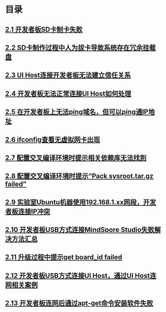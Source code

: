 # 目录

## [2.1 开发者板SD卡制卡失败](part2-1.md)
## [2.2 SD卡制作过程中人为拔卡导致系统存在冗余挂载盘	](part2-2.md)
## [2.3 UI Host连接开发者板无法建立信任关系](part2-3.md)
## [2.4 开发者板无法正常连接UI Host如何处理](part2-4.md)
## [2.5 在开发者板上无法ping域名，但可以ping通IP地址](part2-5.md)
## [2.6 ifconfig查看无虚拟网卡出现](part2-6.md)
## [2.7 配置交叉编译环境时提示相关依赖库无法找到	](part2-7.md)
## [2.8 配置交叉编译环境时提示“Pack sysroot.tar.gz failed”](part2-8.md)
## [2.9 实验室Ubuntu机器使用192.168.1.xx网段，开发者板连接IP冲突](part2-9.md)
## [2.10 开发者板USB方式连接MindSpore Studio失败解决方法汇总](part2-10.md)
## [2.11 升级过程中提示get board_id failed](part2-11.md)
## [2.12 开发者板USB方式连接UI Host，通过UI Host连网相关案例](part2-12.md)
## [2.13 开发者板连网后通过apt-get命令安装软件失败](part2-13.md)


